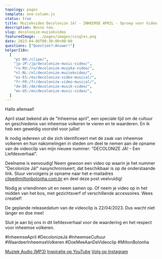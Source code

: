 ```yaml
---
topology: pages
template: one-column.js
status: true
title: Muziekvideo Decolonize Já! - INHEEMSE APRIL - Oproep voor Video Opname
description: Nosso tea.
slug: decolonize-muziekvideo
featuredImage: ../pages/images/singles.png
date: 2023-04-06T08:30:00+00:00
questions: ["Question?:Answer!"]
helperI18n:
  [
    "pt-BR:/clipe/",
    "jp-JP:/jp/decolonize-music-video/",
    "ru-RU:/ru/decolonize-muzyka-video/",
    "nl-NL:/nl/decolonize-muziekvideo/",
    "es-ES:/es/decoloniza-video-musical/",
    "fr-FR:/fr/decolonize-video-musical/",
    "de-DE:/de/decolonize-musik-video/",
    "en-US:/en/decolonize-music-video/",
  ]
---
```


Hallo allemaal!

April staat bekend als de "Inheemse april", een speciale tijd om de cultuur en geschiedenis van inheemse volkeren te vieren en te waarderen. En ik heb een geweldig voorstel voor jullie!

Ik nodig iedereen uit die zich identificeert met de zaak van inheemse volkeren en hun nakomelingen in steden om deel te nemen aan de opname van de videoclip van mijn nieuwe nummer: "DECOLONIZE JÁ! - Een Liefdesverhaal".

Deelname is eenvoudig! Neem gewoon een video op waarin je het nummer "Decolonize Já!" nasynchroniseert, dat beschikbaar is op de onderstaande link. Stuur vervolgens je opname naar het e-mailadres clipe@miltonbolonha.com.br en deel deze post veelvuldig!

Nodig je vriendinnen uit en neem samen op. Of neem je video op in het midden van het bos, met gezichtsverf of verschillende accessoires. Wees creatief!

De geplande releasedatum van de videoclip is 22/04/2023. Dus wacht niet langer en doe mee!

Sluit je aan bij ons in dit liefdesverhaal voor de waardering en het respect voor inheemse volkeren.

#InheemseApril #DecolonizeJá #InheemseCultuur #WaardeerInheemseVolkeren #DoeMeeAanDeVideoclip #MiltonBolonha

[Muziek Audio (MP3)](https://miltonbolonha.com.br/decolonize-ja.mp3)
[Inspiratie op YouTube](https://www.youtube.com/watch?v=2oPCV6kCNE0)
[Volg op Instagram](https://instagram.com/miltonbolonha_)
